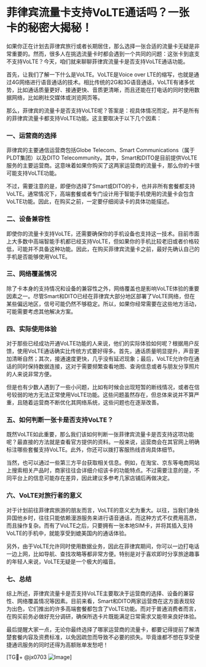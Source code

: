 # 菲律宾流量卡支持VoLTE通话吗？一张卡的秘密大揭秘！

如果你正在计划去菲律宾旅行或者长期居住，那么选择一张合适的流量卡无疑是非常重要的。然而，很多人在挑选流量卡时都会遇到一个共同的问题：这张卡到底支不支持VoLTE？今天，咱们就来聊聊菲律宾流量卡是否支持VoLTE通话功能。

首先，让我们了解一下什么是VoLTE。VoLTE是Voice over LTE的缩写，也就是通过4G网络进行语音通话的技术。相比传统的2G和3G语音通话，VoLTE有诸多优势，比如通话质量更好、接通更快、音质更清晰，而且还能在打电话的同时使用数据网络，比如刷社交媒体或浏览网页等。

那么，菲律宾的流量卡是否支持VoLTE呢？答案是：视具体情况而定。并不是所有的菲律宾流量卡都支持VoLTE功能。这主要取决于以下几个因素：

### 一、运营商的选择

菲律宾的主要通信运营商包括Globe Telecom、Smart Communications（属于PLDT集团）以及DITO Telecommunity。其中，Smart和DITO是目前提供VoLTE服务的主要运营商。这意味着如果你购买了这两家运营商的流量卡，那么你的卡很可能支持VoLTE功能。

不过，需要注意的是，即便你选择了Smart或DITO的卡，也并非所有套餐都支持VoLTE。通常情况下，高端套餐或者专门设计用于智能手机使用的流量卡会包含VoLTE功能。因此，在购买之前，一定要仔细阅读卡的具体功能描述。

### 二、设备兼容性

即使你的流量卡支持VoLTE，还需要确保你的手机设备也支持这一技术。目前市面上大多数中高端智能手机都已经支持VoLTE，但如果你的手机比较老旧或者价格较低，可能并不具备这种功能。因此，在购买菲律宾流量卡之前，最好先确认自己的手机是否能够使用VoLTE。

### 三、网络覆盖情况

除了卡本身的支持情况和设备的兼容性之外，网络覆盖也是影响VoLTE体验的重要因素之一。尽管Smart和DITO已经在菲律宾大部分地区部署了VoLTE网络，但在某些偏远地区，信号可能仍然不够稳定。所以，如果你经常需要在这些地方活动，可能需要考虑其他解决方案。

### 四、实际使用体验

对于那些已经成功开通VoLTE功能的人来说，他们的实际体验如何呢？根据用户反馈，使用VoLTE通话确实比传统方式要好得多。首先，通话质量明显提升，声音更加清晰自然；其次，接通速度更快，几乎没有延迟现象；最后，VoLTE允许你在通话的同时保持数据连接，这对于需要频繁查看地图、查询信息或者与朋友分享照片的人来说非常方便。

但是也有少数人遇到了一些小问题，比如有时候会出现短暂的断线情况，或者在信号较弱的地方无法正常使用VoLTE功能。这些问题虽然存在，但总体来说并不算严重，且随着运营商不断优化其网络系统，这些问题也在逐渐改善。

### 五、如何判断一张卡是否支持VoLTE？

既然VoLTE如此重要，那么我们该如何判断一张菲律宾流量卡是否支持这项功能呢？最直接的方法就是查看官方提供的资料。一般来说，运营商会在其官网上明确标注哪些套餐支持VoLTE。此外，你还可以拨打客服热线咨询具体细节。

当然，也可以通过一些第三方平台获取相关信息。例如，在淘宝、京东等电商网站上搜索相关产品时，商家往往会详细介绍该卡的功能特点。不过需要注意的是，不同平台上的信息可能存在差异，因此建议多参考几家店铺后再做决定。

### 六、VoLTE对旅行者的意义

对于计划前往菲律宾旅游的朋友而言，VoLTE的意义尤为重大。以往，当我们身处异国他乡时，往往只能依赖漫游服务来进行语音通话，而这种方式不仅费用高昂，而且操作复杂。而有了VoLTE之后，只要拥有一张本地SIM卡，并将其插入支持VoLTE的手机中，就能享受到媲美国内的通话体验。

另外，由于VoLTE允许同时使用数据业务，因此在菲律宾期间，你可以一边打电话一边上网，比如导航、查找攻略等都非常方便。特别是对于喜欢即时分享旅途趣事的年轻人来说，VoLTE无疑是一个极大的福音。

### 七、总结

综上所述，菲律宾流量卡是否支持VoLTE主要取决于运营商的选择、设备的兼容性、网络覆盖情况等因素。目前来看，Smart和DITO两家运营商在这方面表现较为出色，它们推出的许多高端套餐都包含了VoLTE功能。而对于普通消费者而言，在购买前务必做好充分调研，确保所选卡片既能满足日常需求又能带来良好体验。

最后提醒大家一点，无论你最终选择了哪家运营商的流量卡，都要记得提前了解清楚套餐内容及资费标准，以免因疏忽而导致不必要的损失。毕竟谁都不想在享受便捷通讯服务的同时还得为高额账单发愁吧！

[TG💪+ @jx0703 ![Image](https://github.com/user-attachments/assets/dbca1d08-cadb-493c-b0ec-ad6f7a83f270)]